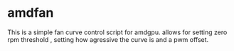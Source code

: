 # amdfan
This is a simple fan curve control script for amdgpu.
 allows for setting zero rpm threshold , setting how agressive the curve is and a pwm offset. 
